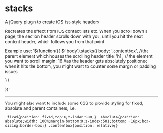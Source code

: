 stacks
======

A jQuery plugin to create iOS list-style headers

Recreates the effect from iOS contact lists etc.  When you scroll down a page, the section header scrolls down with you, until you hit the next content header, which follows you from that point

Example use:
`$(function(){
	$('body').stacks({
		body: '.contentbox', //the parent element which houses the scrolling header
		title: 'h1', // the element you want to scroll
		margin: 16 //as the header gets absolutely positioned when it hits the bottom, you might want to counter some margin or padding issues


	})
})`

***
You might also want to include some CSS to provide styling for fixed, absolute and parent containers, i.e.

`.fixed{position: fixed;top:0;z-index:500;}
		.absolute{position: absolute;width: 100%;margin-bottom:0;z-index:501;bottom: -16px;box-sizing:border-box;}
		.contentbox{position: relative;}`